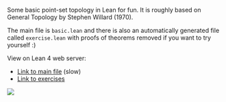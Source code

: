 Some basic point-set topology in Lean for fun. It is roughly based on General Topology by Stephen Willard (1970).

The main file is `basic.lean` and there is also an automatically generated file called `exercise.lean` with proofs of theorems removed if you want to try yourself :)

View on Lean 4 web server:

- [Link to main file](https://live.lean-lang.org/#url=https://github.com/mdnestor/basic_topology/blob/master/basic_topology/basic.lean) (slow)
- [Link to exercises](https://live.lean-lang.org/#url=https://github.com/mdnestor/basic_topology/blob/master/basic_topology/exercise.lean)

![](https://upload.wikimedia.org/wikipedia/commons/e/e1/Runge_theorem.svg)
